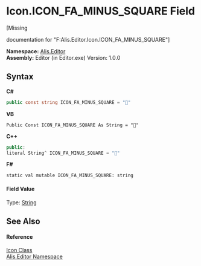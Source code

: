 # Icon.ICON_FA_MINUS_SQUARE Field
 

\[Missing <summary> documentation for "F:Alis.Editor.Icon.ICON_FA_MINUS_SQUARE"\]

**Namespace:**&nbsp;<a href="b150ade4-39de-a232-5f06-d3cdc1b2c538">Alis.Editor</a><br />**Assembly:**&nbsp;Editor (in Editor.exe) Version: 1.0.0

## Syntax

**C#**<br />
``` C#
public const string ICON_FA_MINUS_SQUARE = ""
```

**VB**<br />
``` VB
Public Const ICON_FA_MINUS_SQUARE As String = ""
```

**C++**<br />
``` C++
public:
literal String^ ICON_FA_MINUS_SQUARE = ""
```

**F#**<br />
``` F#
static val mutable ICON_FA_MINUS_SQUARE: string
```


#### Field Value
Type: <a href="https://docs.microsoft.com/dotnet/api/system.string" target="_blank">String</a>

## See Also


#### Reference
<a href="cc0f883c-67f8-f772-c6d7-a60b129f22a7">Icon Class</a><br /><a href="b150ade4-39de-a232-5f06-d3cdc1b2c538">Alis.Editor Namespace</a><br />